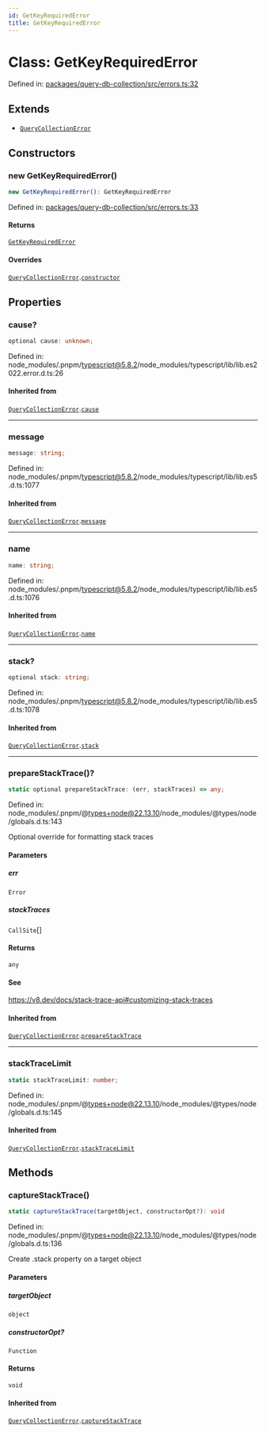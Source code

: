 ```yaml
---
id: GetKeyRequiredError
title: GetKeyRequiredError
---
```


<!-- DO NOT EDIT: this page is autogenerated from the type comments -->

# Class: GetKeyRequiredError

Defined in: [packages/query-db-collection/src/errors.ts:32](https://github.com/TanStack/db/blob/main/packages/query-db-collection/src/errors.ts#L32)

## Extends

- [`QueryCollectionError`](../querycollectionerror.md)

## Constructors

### new GetKeyRequiredError()

```ts
new GetKeyRequiredError(): GetKeyRequiredError
```

Defined in: [packages/query-db-collection/src/errors.ts:33](https://github.com/TanStack/db/blob/main/packages/query-db-collection/src/errors.ts#L33)

#### Returns

[`GetKeyRequiredError`](../getkeyrequirederror.md)

#### Overrides

[`QueryCollectionError`](../querycollectionerror.md).[`constructor`](../QueryCollectionError.md#constructors)

## Properties

### cause?

```ts
optional cause: unknown;
```

Defined in: node\_modules/.pnpm/typescript@5.8.2/node\_modules/typescript/lib/lib.es2022.error.d.ts:26

#### Inherited from

[`QueryCollectionError`](../querycollectionerror.md).[`cause`](../QueryCollectionError.md#cause)

***

### message

```ts
message: string;
```

Defined in: node\_modules/.pnpm/typescript@5.8.2/node\_modules/typescript/lib/lib.es5.d.ts:1077

#### Inherited from

[`QueryCollectionError`](../querycollectionerror.md).[`message`](../QueryCollectionError.md#message-1)

***

### name

```ts
name: string;
```

Defined in: node\_modules/.pnpm/typescript@5.8.2/node\_modules/typescript/lib/lib.es5.d.ts:1076

#### Inherited from

[`QueryCollectionError`](../querycollectionerror.md).[`name`](../QueryCollectionError.md#name)

***

### stack?

```ts
optional stack: string;
```

Defined in: node\_modules/.pnpm/typescript@5.8.2/node\_modules/typescript/lib/lib.es5.d.ts:1078

#### Inherited from

[`QueryCollectionError`](../querycollectionerror.md).[`stack`](../QueryCollectionError.md#stack)

***

### prepareStackTrace()?

```ts
static optional prepareStackTrace: (err, stackTraces) => any;
```

Defined in: node\_modules/.pnpm/@types+node@22.13.10/node\_modules/@types/node/globals.d.ts:143

Optional override for formatting stack traces

#### Parameters

##### err

`Error`

##### stackTraces

`CallSite`[]

#### Returns

`any`

#### See

https://v8.dev/docs/stack-trace-api#customizing-stack-traces

#### Inherited from

[`QueryCollectionError`](../querycollectionerror.md).[`prepareStackTrace`](../QueryCollectionError.md#preparestacktrace)

***

### stackTraceLimit

```ts
static stackTraceLimit: number;
```

Defined in: node\_modules/.pnpm/@types+node@22.13.10/node\_modules/@types/node/globals.d.ts:145

#### Inherited from

[`QueryCollectionError`](../querycollectionerror.md).[`stackTraceLimit`](../QueryCollectionError.md#stacktracelimit)

## Methods

### captureStackTrace()

```ts
static captureStackTrace(targetObject, constructorOpt?): void
```

Defined in: node\_modules/.pnpm/@types+node@22.13.10/node\_modules/@types/node/globals.d.ts:136

Create .stack property on a target object

#### Parameters

##### targetObject

`object`

##### constructorOpt?

`Function`

#### Returns

`void`

#### Inherited from

[`QueryCollectionError`](../querycollectionerror.md).[`captureStackTrace`](../QueryCollectionError.md#capturestacktrace)
